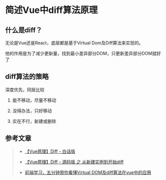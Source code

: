 # 简述Vue中diff算法原理

## 什么是diff？

无论是Vue还是React，底层都是基于Virtual Dom及Diff算法来实现的。

他的作用是为了减少更新量，找到最小差异部分DOM，只更新差异部分DOM就好了


## diff算法的策略

深度优先，同层比较

 1. 能不移动，尽量不移动

 2. 没得办法，只好移动

 3. 实在不行，新建或删除

## 参考文章

> * [【Vue原理】Diff - 白话版](https://segmentfault.com/a/1190000020329235)
>
> * [【Vue原理】Diff - 源码版 之 从新建实例到开始diff](https://segmentfault.com/a/1190000020367141)
>
> * [前端学习，五分钟带你看懂Virtual DOM及diff算法在vue中的应用](https://zhuanlan.zhihu.com/p/82079781)
